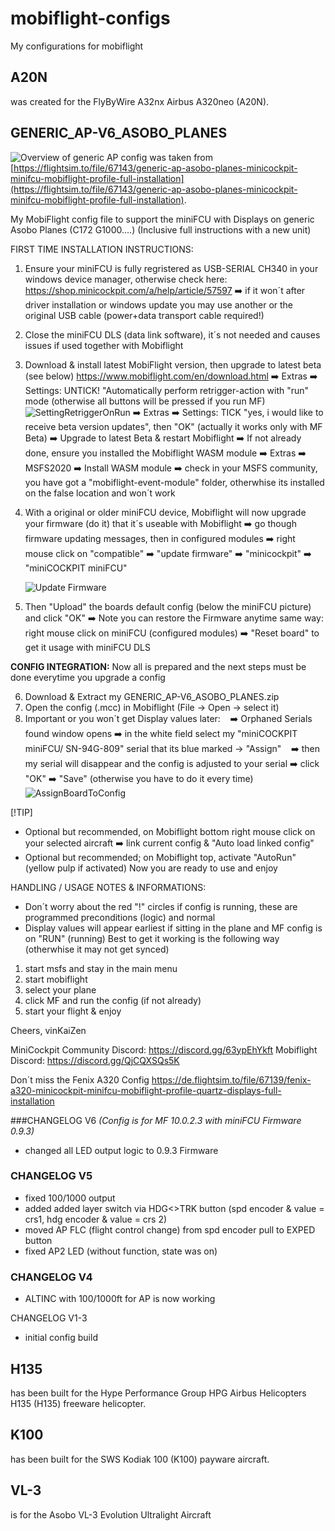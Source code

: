 # mobiflight-configs
My configurations for mobiflight

## A20N
was created for the FlyByWire A32nx Airbus A320neo (A20N).

## GENERIC_AP-V6_ASOBO_PLANES
![Overview of generic AP config](img/GENERIC_AP-V6_ASOBO_PLANES%20OVERVIEW.jpg)
was taken from [https://flightsim.to/file/67143/generic-ap-asobo-planes-minicockpit-minifcu-mobiflight-profile-full-installation](https://flightsim.to/file/67143/generic-ap-asobo-planes-minicockpit-minifcu-mobiflight-profile-full-installation).

My MobiFlight config file to support the miniFCU with Displays on generic Asobo Planes (C172 G1000....)
(Inclusive full instructions with a new unit)

FIRST TIME INSTALLATION INSTRUCTIONS:
1. Ensure your miniFCU is fully regristered as USB-SERIAL CH340 in your windows device manager, otherwise check here: https://shop.minicockpit.com/a/help/article/57597
   :arrow_right: if it won´t after driver installation or windows update you may use another or the original USB cable (power+data transport cable required!)
2. Close the miniFCU DLS (data link software), it´s not needed and causes issues if used together with Mobiflight
3. Download & install latest MobiFlight version, then upgrade to latest beta (see below) https://www.mobiflight.com/en/download.html
   :arrow_right: Extras :arrow_right: Settings: UNTICK! "Automatically perform retrigger-action with "run" mode (otherwise all buttons will be pressed if you run MF)
   ![SettingRetriggerOnRun](img/NOTE%20-%20SettingRetriggerOnRun.gif)
   :arrow_right: Extras :arrow_right: Settings: TICK "yes, i would like to receive beta version updates", then "OK" (actually it works only with MF Beta)
   :arrow_right: Upgrade to latest Beta & restart Mobiflight
   :arrow_right: If not already done, ensure you installed the Mobiflight WASM module :arrow_right: Extras :arrow_right: MSFS2020 :arrow_right: Install WASM module 
   :arrow_right: check in your MSFS community, you have got a "mobiflight-event-module" folder, otherwhise its installed on the false location and won´t work
4. With a original or older miniFCU device, Mobiflight will now upgrade your firmware (do it) that it´s useable with Mobiflight
   :arrow_right: go though firmware updating messages, then in configured modules :arrow_right: right mouse click on "compatible" :arrow_right: "update firmware" :arrow_right: "minicockpit" :arrow_right: "miniCOCKPIT miniFCU"

   ![Update Firmware](img/NOTE%20-%20UpdateFirmware.gif)
5. Then "Upload" the boards default config (below the miniFCU picture) and click "OK"
   :arrow_right: Note you can restore the Firmware anytime same way: right mouse click on miniFCU (configured modules) :arrow_right: "Reset board" to get it usage with miniFCU DLS

**CONFIG INTEGRATION:**
Now all is prepared and the next steps must be done everytime you upgrade a config

   6. Download & Extract my GENERIC_AP-V6_ASOBO_PLANES.zip
   7. Open the config (.mcc) in Mobiflight (File -> Open -> select it)
   8. Important or you won´t get Display values later:
   :arrow_right: Orphaned Serials found window opens :arrow_right: in the white field select my "miniCOCKPIT miniFCU/ SN-94G-809" serial that its blue marked -> "Assign"
   :arrow_right: then my serial will disappear and the config is adjusted to your serial :arrow_right: click "OK" :arrow_right: "Save" (otherwise you have to do it every time)
![AssignBoardToConfig](img/NOTE%20-%20AssignBoardToConfig.gif)

[!TIP] 
-  Optional but recommended, on Mobiflight bottom right mouse click on your selected aircraft :arrow_right: link current config & "Auto load linked config"
-  Optional but recommended; on Mobiflight top, activate "AutoRun" (yellow pulp if activated)
Now you are ready to use and enjoy


HANDLING / USAGE NOTES & INFORMATIONS:
- Don´t worry about the red "!" circles if config is running, these are programmed preconditions (logic) and normal
- Display values will appear earliest if sitting in the plane and MF config is on "RUN" (running)
  Best to get it working is the following way (otherwhise it may not get synced)
1) start msfs and stay in the main menu
2) start mobiflight
3) select your plane
4) click MF and run the config (if not already)
5) start your flight & enjoy

Cheers, vinKaiZen

MiniCockpit Community Discord: https://discord.gg/63ypEhYkft
Mobiflight Discord: https://discord.gg/QjCQXSQs5K

Don´t miss the Fenix A320 Config
https://de.flightsim.to/file/67139/fenix-a320-minicockpit-minifcu-mobiflight-profile-quartz-displays-full-installation


###CHANGELOG V6 
*(Config is for MF 10.0.2.3 with miniFCU Firmware 0.9.3)*
- changed all LED output logic to 0.9.3 Firmware

### CHANGELOG V5
- fixed 100/1000 output
- added added layer switch via HDG<>TRK button (spd encoder & value = crs1, hdg encoder & value = crs 2)
- moved AP FLC (flight control change) from spd encoder pull to EXPED button
- fixed AP2 LED (without function, state was on)

### CHANGELOG V4
- ALTINC with 100/1000ft for AP is now working

CHANGELOG V1-3
- initial config build

## H135
has been built for the Hype Performance Group HPG Airbus Helicopters H135 (H135) freeware helicopter.

## K100
has been built for the SWS Kodiak 100 (K100) payware aircraft.

## VL-3
is for the Asobo VL-3 Evolution Ultralight Aircraft
